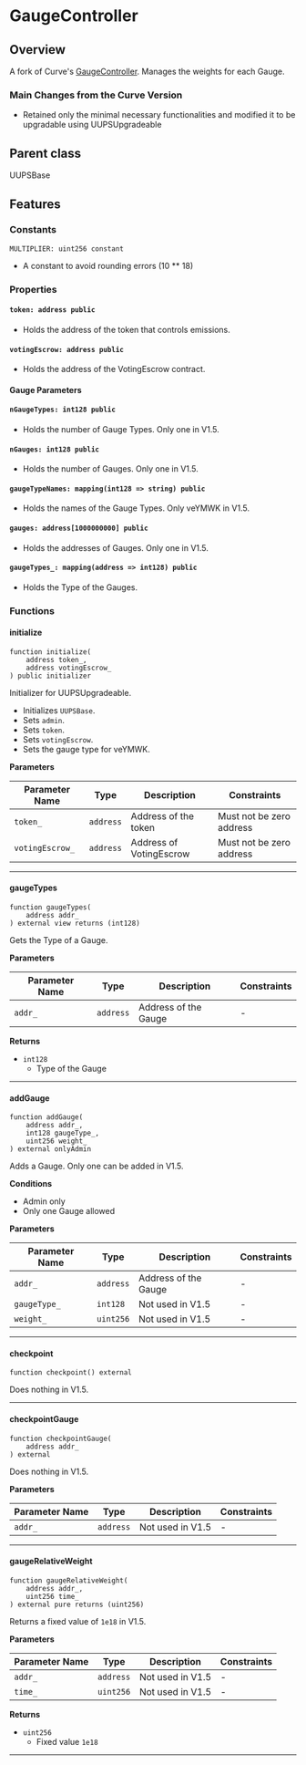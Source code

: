 # GaugeController

## Overview

A fork of Curve's [GaugeController](https://github.com/curvefi/curve-dao-contracts/blob/master/contracts/GaugeController.vy). Manages the weights for each Gauge.

### Main Changes from the Curve Version

- Retained only the minimal necessary functionalities and modified it to be upgradable using UUPSUpgradeable

## Parent class

UUPSBase

## Features

### Constants

`MULTIPLIER: uint256 constant`

- A constant to avoid rounding errors (10 \*\* 18)

### Properties

#### `token: address public`

- Holds the address of the token that controls emissions.

#### `votingEscrow: address public`

- Holds the address of the VotingEscrow contract.

#### Gauge Parameters

#### `nGaugeTypes: int128 public`

- Holds the number of Gauge Types. Only one in V1.5.

#### `nGauges: int128 public`

- Holds the number of Gauges. Only one in V1.5.

#### `gaugeTypeNames: mapping(int128 => string) public`

- Holds the names of the Gauge Types. Only veYMWK in V1.5.

#### `gauges: address[1000000000] public`

- Holds the addresses of Gauges. Only one in V1.5.

#### `gaugeTypes_: mapping(address => int128) public`

- Holds the Type of the Gauges.

### Functions

#### initialize

```solidity
function initialize(
    address token_,
    address votingEscrow_
) public initializer
```

Initializer for UUPSUpgradeable.

- Initializes `UUPSBase`.
- Sets `admin`.
- Sets `token`.
- Sets `votingEscrow`.
- Sets the gauge type for veYMWK.

**Parameters**

| Parameter Name  | Type      | Description             | Constraints              |
| --------------- | --------- | ----------------------- | ------------------------ |
| `token_`        | `address` | Address of the token    | Must not be zero address |
| `votingEscrow_` | `address` | Address of VotingEscrow | Must not be zero address |

---

#### gaugeTypes

```solidity
function gaugeTypes(
    address addr_
) external view returns (int128)
```

Gets the Type of a Gauge.

**Parameters**

| Parameter Name | Type      | Description          | Constraints |
| -------------- | --------- | -------------------- | ----------- |
| `addr_`        | `address` | Address of the Gauge | -           |

**Returns**

- `int128`
  - Type of the Gauge

---

#### addGauge

```solidity
function addGauge(
    address addr_,
    int128 gaugeType_,
    uint256 weight_
) external onlyAdmin
```

Adds a Gauge. Only one can be added in V1.5.

**Conditions**

- Admin only
- Only one Gauge allowed

**Parameters**

| Parameter Name | Type      | Description          | Constraints |
| -------------- | --------- | -------------------- | ----------- |
| `addr_`        | `address` | Address of the Gauge | -           |
| `gaugeType_`   | `int128`  | Not used in V1.5     | -           |
| `weight_`      | `uint256` | Not used in V1.5     | -           |

---

#### checkpoint

```solidity
function checkpoint() external
```

Does nothing in V1.5.

---

#### checkpointGauge

```solidity
function checkpointGauge(
    address addr_
) external
```

Does nothing in V1.5.

**Parameters**

| Parameter Name | Type      | Description      | Constraints |
| -------------- | --------- | ---------------- | ----------- |
| `addr_`        | `address` | Not used in V1.5 | -           |

---

#### gaugeRelativeWeight

```solidity
function gaugeRelativeWeight(
    address addr_,
    uint256 time_
) external pure returns (uint256)
```

Returns a fixed value of `1e18` in V1.5.

**Parameters**

| Parameter Name | Type      | Description      | Constraints |
| -------------- | --------- | ---------------- | ----------- |
| `addr_`        | `address` | Not used in V1.5 | -           |
| `time_`        | `uint256` | Not used in V1.5 | -           |

**Returns**

- `uint256`
  - Fixed value `1e18`

---
